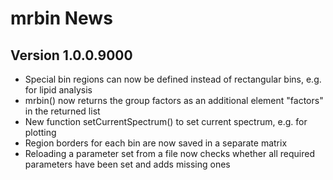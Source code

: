 # mrbin News


## Version 1.0.0.9000

* Special bin regions can now be defined instead of rectangular bins, e.g. for lipid analysis
* mrbin() now returns the group factors as an additional element "factors" in the returned list
* New function setCurrentSpectrum() to set current spectrum, e.g. for plotting 
* Region borders for each bin are now saved in a separate matrix 
* Reloading a parameter set from a file now checks whether all required parameters have been set and adds missing ones
